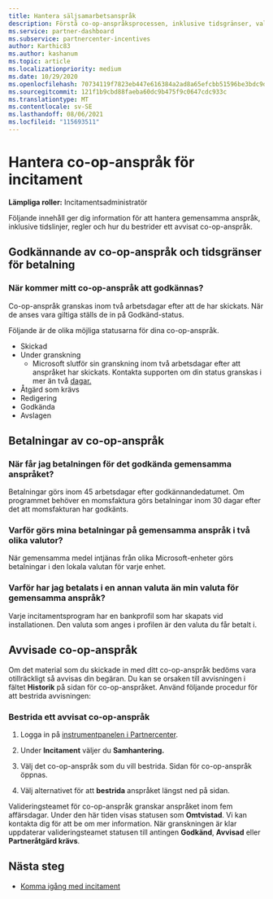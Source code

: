 ```yaml
---
title: Hantera säljsamarbetsanspråk
description: Förstå co-op-anspråksprocessen, inklusive tidsgränser, valutaproblem och hur du bestrider ett avvisat co-op-anspråk.
ms.service: partner-dashboard
ms.subservice: partnercenter-incentives
author: Karthic83
ms.author: kashanum
ms.topic: article
ms.localizationpriority: medium
ms.date: 10/29/2020
ms.openlocfilehash: 70734119f7823eb447e616384a2ad8a65efcbb51596be3bdc9db665c126cf55e
ms.sourcegitcommit: 121f1b9cbd88faeba60dc9b475f9c0647cdc933c
ms.translationtype: MT
ms.contentlocale: sv-SE
ms.lasthandoff: 08/06/2021
ms.locfileid: "115693511"
---
```

# <a name="manage-incentives-co-op-claims"></a>Hantera co-op-anspråk för incitament

**Lämpliga roller:** Incitamentsadministratör

Följande innehåll ger dig information för att hantera gemensamma anspråk, inklusive tidslinjer, regler och hur du bestrider ett avvisat co-op-anspråk.

## <a name="co-op-claims-approval-and-payment-deadlines"></a>Godkännande av co-op-anspråk och tidsgränser för betalning

### <a name="when-will-my-co-op-claim-be-approved"></a>När kommer mitt co-op-anspråk att godkännas?

Co-op-anspråk granskas inom två arbetsdagar efter att de har skickats. När de anses vara giltiga ställs de in på Godkänd-status.  

Följande är de olika möjliga statusarna för dina co-op-anspråk.

- Skickad
- Under granskning
  - Microsoft slutför sin granskning inom två arbetsdagar efter att anspråket har skickats. Kontakta supporten om din status granskas i mer än två [dagar.](https://partner.microsoft.com/dashboard/support/incentives/servicerequests?category=incentives)
- Åtgärd som krävs
- Redigering
- Godkända
- Avslagen

## <a name="co-op-claim-payments"></a>Betalningar av co-op-anspråk

### <a name="when-will-i-get-the-payment-for-the-approved-co-op-claim"></a>När får jag betalningen för det godkända gemensamma anspråket?

Betalningar görs inom 45 arbetsdagar efter godkännandedatumet. Om programmet behöver en momsfaktura görs betalningar inom 30 dagar efter det att momsfakturan har godkänts.

### <a name="why-are-my-co-op-claim-payments-made-in-two-different-currencies"></a>Varför görs mina betalningar på gemensamma anspråk i två olika valutor?

När gemensamma medel intjänas från olika Microsoft-enheter görs betalningar i den lokala valutan för varje enhet.  

### <a name="why-was-i-paid-in-a-currency-other-than-my-co-op-claim-currency"></a>Varför har jag betalats i en annan valuta än min valuta för gemensamma anspråk?

Varje incitamentsprogram har en bankprofil som har skapats vid installationen. Den valuta som anges i profilen är den valuta du får betalt i.

## <a name="rejected-co-op-claims"></a>Avvisade co-op-anspråk

Om det material som du skickade in med ditt co-op-anspråk bedöms vara otillräckligt så avvisas din begäran. Du kan se orsaken till avvisningen i fältet **Historik** på sidan för co-op-anspråket. Använd följande procedur för att bestrida avvisningen:

### <a name="dispute-a-rejected-co-op-claim"></a>Bestrida ett avvisat co-op-anspråk

1. Logga in på [instrumentpanelen i Partnercenter](https://partner.microsoft.com/dashboard/).

2. Under **Incitament** väljer du **Samhantering.**

3. Välj det co-op-anspråk som du vill bestrida. Sidan för co-op-anspråk öppnas.

4. Välj alternativet för att **bestrida** anspråket längst ned på sidan.

Valideringsteamet för co-op-anspråk granskar anspråket inom fem affärsdagar. Under den här tiden visas statusen som **Omtvistad**. Vi kan kontakta dig för att be om mer information. När granskningen är klar uppdaterar valideringsteamet statusen till antingen **Godkänd**, **Avvisad** eller **Partneråtgärd krävs**.

## <a name="next-steps"></a>Nästa steg

- [Komma igång med incitament](incentives-get-started-intro.md)
